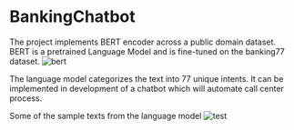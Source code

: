 # BankingChatbot

The project implements BERT encoder across a public domain dataset. 
BERT is a pretrained Language Model and is fine-tuned on the banking77 dataset.
![bert](https://github.com/Hibatullah1/BankingChatbot/assets/109016139/b9e81c02-7a9c-4867-80a1-eda2d246bc6e)

The language model categorizes the text into 77 unique intents. It can be implemented in development of a chatbot which will automate call center process.

Some of the sample texts from the language model
![test](https://github.com/Hibatullah1/BankingChatbot/assets/109016139/02ca1178-e8d6-40c6-a8b5-3c26d32f3c14)

